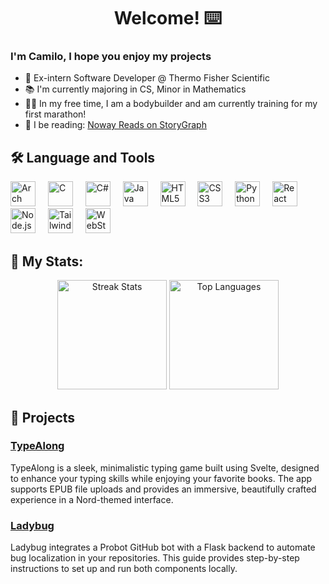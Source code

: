 <h1 align="center">Welcome! ⌨️</h1>

### I'm Camilo, I hope you enjoy my projects

- 🔭 Ex-intern Software Developer @ Thermo Fisher Scientific
- 📚 I'm currently majoring in CS, Minor in Mathematics
- 🏋️‍♂️ In my free time, I am a bodybuilder and am currently training for my first marathon!
- 📖 I be reading: [Noway Reads on StoryGraph](https://app.thestorygraph.com/profile/nowayreads)

<h2 align="left">🛠 Language and Tools</h2>

<div align="left">
  <img src="https://cdn.simpleicons.org/archlinux/1793d1" height="40" alt="Arch" />
   <img width="12" />
  <img src="https://cdn.jsdelivr.net/gh/devicons/devicon/icons/c/c-original.svg" height="40" alt="C" />
  <img width="12" />
  <img src="https://cdn.jsdelivr.net/gh/devicons/devicon/icons/csharp/csharp-original.svg" height="40" alt="C#" />
  <img width="12" />
  <img src="https://cdn.jsdelivr.net/gh/devicons/devicon/icons/java/java-original.svg" height="40" alt="Java" />
  <img width="12" />
  <img src="https://cdn.jsdelivr.net/gh/devicons/devicon/icons/html5/html5-original.svg" height="40" alt="HTML5" />
  <img width="12" />
  <img src="https://cdn.jsdelivr.net/gh/devicons/devicon/icons/css3/css3-original.svg" height="40" alt="CSS3" />
  <img width="12" />
  <img src="https://cdn.jsdelivr.net/gh/devicons/devicon/icons/python/python-original.svg" height="40" alt="Python" />
  <img width="12" />
  <img src="https://cdn.jsdelivr.net/gh/devicons/devicon/icons/react/react-original.svg" height="40" alt="React" />
  <img width="12" />
  <img src="https://cdn.jsdelivr.net/gh/devicons/devicon/icons/nodejs/nodejs-original.svg" height="40" alt="Node.js" />
  <img width="12" />
  <img src="https://skillicons.dev/icons?i=tailwind" height="40" alt="Tailwind CSS" />
  <img width="12" />
  <img src="https://cdn.jsdelivr.net/gh/devicons/devicon/icons/webstorm/webstorm-original.svg" height="40" alt="WebStorm" />
 
</div>

<h2 align="left">🎏 My Stats:</h2>

<div align="center">
  <img src="https://streak-stats.demolab.com?user=noway-code&locale=en&mode=daily&theme=nord&hide_border=false&border_radius=5&order=3" height="175" alt="Streak Stats" />
  <img src="https://github-readme-stats.vercel.app/api/top-langs?username=noway-code&locale=en&hide_title=false&layout=compact&card_width=320&langs_count=6&theme=nord&hide_border=false&order=2" height="175" alt="Top Languages" />
</div>

<h2 align="left">🚀 Projects</h2>

### [TypeAlong](https://github.com/noway-code/TypeAlongSvelte)
TypeAlong is a sleek, minimalistic typing game built using Svelte, designed to enhance your typing skills while enjoying your favorite books. The app supports EPUB file uploads and provides an immersive, beautifully crafted experience in a Nord-themed interface.

### [Ladybug](https://github.com/LadyBugML/ladybug)
Ladybug integrates a Probot GitHub bot with a Flask backend to automate bug localization in your repositories. This guide provides step-by-step instructions to set up and run both components locally.

